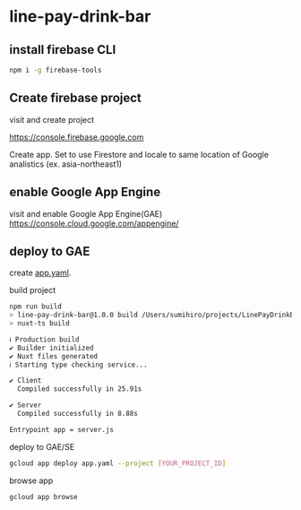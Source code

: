 # line-pay-drink-bar

## install firebase CLI

```bash
npm i -g firebase-tools
```

## Create firebase project

visit and create project

https://console.firebase.google.com

Create app.
Set to use Firestore and locale to same location of Google analistics (ex. asia-northeast1)

## enable Google App Engine

visit and enable Google App Engine(GAE)
https://console.cloud.google.com/appengine/

## deploy to GAE

create [app.yaml](app.yaml).

build project

```bash
npm run build
> line-pay-drink-bar@1.0.0 build /Users/sumihiro/projects/LinePayDrinkBar
> nuxt-ts build

ℹ Production build                                                                                                                 23:58:44
✔ Builder initialized                                                                                                              23:58:44
✔ Nuxt files generated                                                                                                             23:58:44
ℹ Starting type checking service...                                                                                nuxt:typescript 23:58:46

✔ Client
  Compiled successfully in 25.91s

✔ Server
  Compiled successfully in 8.88s

Entrypoint app = server.js
```

deploy to GAE/SE

```bash
gcloud app deploy app.yaml --project [YOUR_PROJECT_ID]
```

browse app

```bash
gcloud app browse
```



